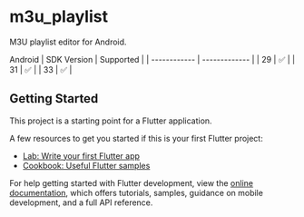 # m3u_playlist

M3U playlist editor for Android.

Android
| SDK Version  | Supported |
| ------------ | ------------- |
| 29           | ✅           |
| 31           | ✅           |
| 33           | ✅           |

## Getting Started

This project is a starting point for a Flutter application.

A few resources to get you started if this is your first Flutter project:

- [Lab: Write your first Flutter app](https://docs.flutter.dev/get-started/codelab)
- [Cookbook: Useful Flutter samples](https://docs.flutter.dev/cookbook)

For help getting started with Flutter development, view the
[online documentation](https://docs.flutter.dev/), which offers tutorials,
samples, guidance on mobile development, and a full API reference.
